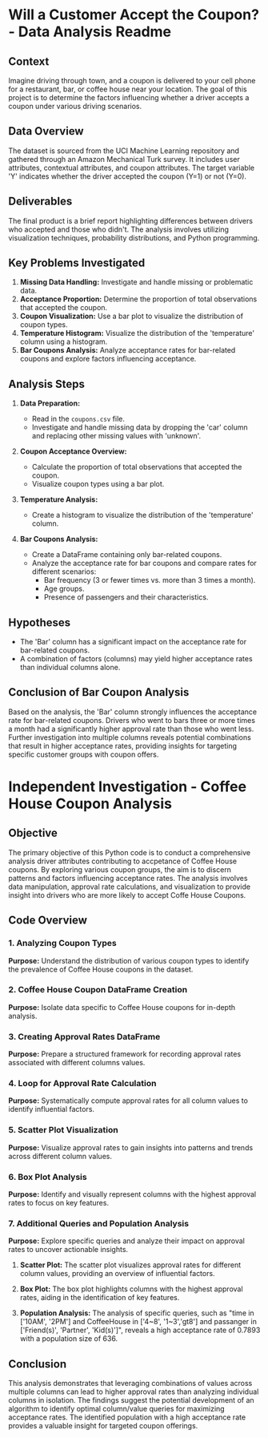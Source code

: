 # Will a Customer Accept the Coupon? - Data Analysis Readme

## Context

Imagine driving through town, and a coupon is delivered to your cell phone for a restaurant, bar, or coffee house near your location. The goal of this project is to determine the factors influencing whether a driver accepts a coupon under various driving scenarios.

## Data Overview

The dataset is sourced from the UCI Machine Learning repository and gathered through an Amazon Mechanical Turk survey. It includes user attributes, contextual attributes, and coupon attributes. The target variable 'Y' indicates whether the driver accepted the coupon (Y=1) or not (Y=0).

## Deliverables

The final product is a brief report highlighting differences between drivers who accepted and those who didn't. The analysis involves utilizing visualization techniques, probability distributions, and Python programming.

## Key Problems Investigated

1. **Missing Data Handling:** Investigate and handle missing or problematic data.
2. **Acceptance Proportion:** Determine the proportion of total observations that accepted the coupon.
3. **Coupon Visualization:** Use a bar plot to visualize the distribution of coupon types.
4. **Temperature Histogram:** Visualize the distribution of the 'temperature' column using a histogram.
5. **Bar Coupons Analysis:** Analyze acceptance rates for bar-related coupons and explore factors influencing acceptance.

## Analysis Steps

1. **Data Preparation:**
    - Read in the `coupons.csv` file.
    - Investigate and handle missing data by dropping the 'car' column and replacing other missing values with 'unknown'.

2. **Coupon Acceptance Overview:**
    - Calculate the proportion of total observations that accepted the coupon.
    - Visualize coupon types using a bar plot.

3. **Temperature Analysis:**
    - Create a histogram to visualize the distribution of the 'temperature' column.

4. **Bar Coupons Analysis:**
    - Create a DataFrame containing only bar-related coupons.
    - Analyze the acceptance rate for bar coupons and compare rates for different scenarios:
        - Bar frequency (3 or fewer times vs. more than 3 times a month).
        - Age groups.
        - Presence of passengers and their characteristics.

## Hypotheses

- The 'Bar' column has a significant impact on the acceptance rate for bar-related coupons.
- A combination of factors (columns) may yield higher acceptance rates than individual columns alone.

## Conclusion of Bar Coupon Analysis

Based on the analysis, the 'Bar' column strongly influences the acceptance rate for bar-related coupons. Drivers who went to bars three or more times a month had a significantly higher approval rate than those who went less. Further investigation into multiple columns reveals potential combinations that result in higher acceptance rates, providing insights for targeting specific customer groups with coupon offers.

# Independent Investigation - Coffee House Coupon Analysis

## Objective
The primary objective of this Python code is to conduct a comprehensive analysis driver attributes contributing to accpetance of Coffee House coupons. By exploring various coupon groups, the aim is to discern patterns and factors influencing acceptance rates. The analysis involves data manipulation, approval rate calculations, and visualization to provide insight into drivers who are more likely to accept Coffe House Coupons.

## Code Overview

### 1. Analyzing Coupon Types
**Purpose:** Understand the distribution of various coupon types to identify the prevalence of Coffee House coupons in the dataset.

### 2. Coffee House Coupon DataFrame Creation
**Purpose:** Isolate data specific to Coffee House coupons for in-depth analysis.

### 3. Creating Approval Rates DataFrame
**Purpose:** Prepare a structured framework for recording approval rates associated with different columns values.

### 4. Loop for Approval Rate Calculation
**Purpose:** Systematically compute approval rates for all column values to identify influential factors.

### 5. Scatter Plot Visualization
**Purpose:** Visualize approval rates to gain insights into patterns and trends across different column values.

### 6. Box Plot Analysis
**Purpose:** Identify and visually represent columns with the highest approval rates to focus on key features.

### 7. Additional Queries and Population Analysis
**Purpose:** Explore specific queries and analyze their impact on approval rates to uncover actionable insights.

1. **Scatter Plot:** The scatter plot visualizes approval rates for different column values, providing an overview of influential factors.

2. **Box Plot:** The box plot highlights columns with the highest approval rates, aiding in the identification of key features.

3. **Population Analysis:** The analysis of specific queries, such as "time in ['10AM', '2PM'] and CoffeeHouse in ['4~8', '1~3','gt8'] and passanger in ['Friend(s)', 'Partner', 'Kid(s)']", reveals a high acceptance rate of 0.7893 with a population size of 636.

## Conclusion

This analysis demonstrates that leveraging combinations of values across multiple columns can lead to higher approval rates than analyzing individual columns in isolation. The findings suggest the potential development of an algorithm to identify optimal column/value queries for maximizing acceptance rates. The identified population with a high acceptance rate provides a valuable insight for targeted coupon offerings.

